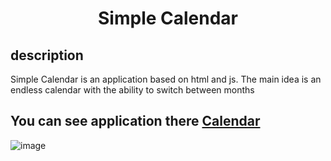 <h1 align="center">
    Simple Calendar
</h1>

## description
Simple Calendar is an application based on html and js.  The main idea is an endless calendar with the ability to switch between months

## You can see application there [**Calendar**](https://calendar-vladimir556.netlify.app/)

![image](https://user-images.githubusercontent.com/71672451/213933767-261dba99-2184-44a6-883b-02614b7c5238.png)
